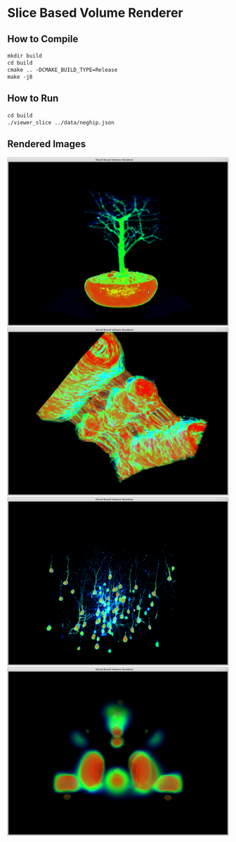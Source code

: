 # Slice Based Volume Renderer #

## How to Compile ##

```
mkdir build
cd build
cmake .. -DCMAKE_BUILD_TYPE=Release
make -j8
```

## How to Run ##

```
cd build
./viewer_slice ../data/neghip.json
```

## Rendered Images ##

![alt text](assets/bonsai.png "Bonsai")
![alt text](assets/magnetic_reconnection.png "Magnetic Reconnection")
![alt text](assets/marmoset_neurons.png "Marmoset Neurons")
![alt text](assets/neghip.png "Neghip")